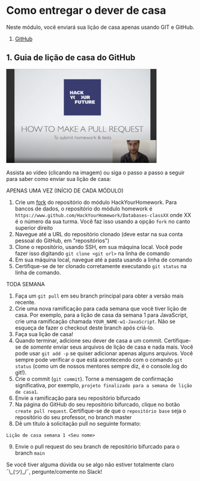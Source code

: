 # Como entregar o dever de casa

Neste módulo, você enviará sua lição de casa apenas usando GIT e GitHub.

1. [GitHub](https://www.github.com/HackYourFuture/Databases)

## 1. Guia de lição de casa do GitHub

<a href="http://www.youtube.com/watch?feature=player_embedded&v=CpYARPYGQU8" target="_blank"><img src="./assets/submit-homework.png" width="400" height ="250" alt="HYF Vídeo" /></a>

Assista ao vídeo (clicando na imagem) ou siga o passo a passo a seguir para saber como enviar sua lição de casa:

APENAS UMA VEZ (INÍCIO DE CADA MÓDULO)

1. Crie um [fork](https://help.github.com/en/articles/fork-a-repo) do repositório do módulo HackYourHomework. Para bancos de dados, o repositório do módulo homework é `https://www.github.com/HackYourHomework/Databases-classXX` onde XX é o número da sua turma. Você faz isso usando a opção `fork` no canto superior direito
2. Navegue até a URL do repositório clonado (deve estar na sua conta pessoal do GitHub, em "repositórios")
3. Clone o repositório, usando SSH, em sua máquina local. Você pode fazer isso digitando `git clone <git url>` na linha de comando
4. Em sua máquina local, navegue até a pasta usando a linha de comando
5. Certifique-se de ter clonado corretamente executando `git status` na linha de comando.

TODA SEMANA

1. Faça um `git pull` em seu branch principal para obter a versão mais recente.
2. Crie uma nova ramificação para cada semana que você tiver lição de casa. Por exemplo, para a lição de casa da semana 1 para JavaScript, crie uma ramificação chamada `YOUR_NAME-w1-JavaScript`. Não se esqueça de fazer o checkout deste branch após criá-lo.
3. Faça sua lição de casa!
4. Quando terminar, adicione seu dever de casa a um commit. Certifique-se de *somente* enviar seus arquivos de lição de casa e nada mais. Você pode usar `git add -p` se quiser adicionar apenas alguns arquivos. Você sempre pode verificar o que está acontecendo com o comando `git status` (como um de nossos mentores sempre diz, é o console.log do git!).
5. Crie o commit (`git commit`). Torne a mensagem de confirmação significativa, por exemplo, `projeto finalizado para a semana de lição de casa1`.
6. Envie a ramificação para seu repositório bifurcado
7. Na página do GitHub do seu repositório bifurcado, clique no botão `create pull request`. Certifique-se de que o `repositório base` seja o repositório do seu professor, no branch master
8. Dê um título à solicitação pull no seguinte formato:

```remarcação
Lição de casa semana 1 <Seu nome>
```

9. Envie o pull request do seu branch de repositório bifurcado para o branch `main`

Se você tiver alguma dúvida ou se algo não estiver totalmente claro ¯\\\_(ツ)\_/¯, pergunte/comente no Slack!
